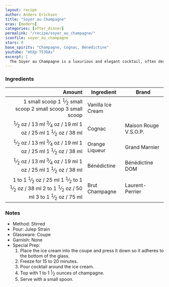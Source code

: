```yaml
---
layout: recipe
author: Anders Erickson
title: "Soyer au Champagne"
eras: [modern]
categories: [after_dinner]
permalink: "/recipe/soyer_au_champagne/"
iconfile: soyer_au_champagne
stars: 0
base_spirits: "Champagne, Cognac, Bénédictine"
youtube: "mhXp-T53DAs"
excerpt: |
  The Soyer au Champagne is a luxurious and elegant cocktail, often described as an adult version of an ice cream float. It's a delightful blend of cognac, orange curaçao, maraschino liqueur, Champagne, and vanilla ice cream.
---
```


### Ingredients

|        Amount | Ingredient        | Brand                 |
| ------------: | ----------------- | --------------------- |
| <span class="onex active">1 small scoop </span> <span class="onehalfx">1 <sup>1</sup>&frasl;<sub>2</sub> small scoop </span> <span class="twox">2 small scoop </span> <span class="threex">3 small scoop </span>| Vanilla Ice Cream |
|        <span class="onex active"> <sup>1</sup>&frasl;<sub>2</sub> oz  / 13 ml</span> <span class="onehalfx"> <sup>3</sup>&frasl;<sub>4</sub> oz  / 19 ml</span> <span class="twox">1 oz  / 25 ml</span> <span class="threex">1 <sup>1</sup>&frasl;<sub>2</sub> oz  / 38 ml</span>| Cognac            | Maison Rouge V.S.O.P. |
|        <span class="onex active"> <sup>1</sup>&frasl;<sub>2</sub> oz  / 13 ml</span> <span class="onehalfx"> <sup>3</sup>&frasl;<sub>4</sub> oz  / 19 ml</span> <span class="twox">1 oz  / 25 ml</span> <span class="threex">1 <sup>1</sup>&frasl;<sub>2</sub> oz  / 38 ml</span>| Orange Liqueur    | Grand Marnier         |
|        <span class="onex active"> <sup>1</sup>&frasl;<sub>2</sub> oz  / 13 ml</span> <span class="onehalfx"> <sup>3</sup>&frasl;<sub>4</sub> oz  / 19 ml</span> <span class="twox">1 oz  / 25 ml</span> <span class="threex">1 <sup>1</sup>&frasl;<sub>2</sub> oz  / 38 ml</span>| Bénédictine       | Bénédictine DOM       |
|   <span class="onex active">1 to 1 <sup>1</sup>&frasl;<sub>2</sub> oz  / 25 ml</span> <span class="onehalfx">1 <sup>1</sup>&frasl;<sub>2</sub> to 1 <sup>1</sup>&frasl;<sub>2</sub> oz  / 38 ml</span> <span class="twox">2 to 1 <sup>1</sup>&frasl;<sub>2</sub> oz  / 50 ml</span> <span class="threex">3 to 1 <sup>1</sup>&frasl;<sub>2</sub> oz  / 75 ml</span>| Brut Champagne    | Laurent-Perrier       |

### Notes

- Method: Stirred
- Pour: Julep Strain
- Glassware: Coupe
- Garnish: None
- Special Prep: 
    1. Place the ice cream into the coupe and press it down so it adheres to the bottom of the glass. 
    1. Freeze for 15 to 20 minutes. 
    1. Pour cocktail around the ice cream. 
    1. Top with 1 to 1 <sup>1</sup>&frasl;<sub>2</sub> ounces of champagne. 
    1. Serve with a small spoon.

    
<script type="application/ld+json">
{
  "@context": "https://schema.org",
  "@type": "Recipe",
  "author": {
    "@type": "Person",
    "name": "{{ page.author }}"
    },
  "image": "{%- for page in page.categories limit: 1 %}{% assign cat = site.data.categories | where: "slug", page | first %}{{ site.url }}{{ site.baseurl}}/assets/images/category_{{cat.slug}}.svg{% endfor -%}",
  "description": "{{ page.excerpt | strip_html | replace: '"', "'" }}",
  "recipeIngredient": [
  "1 small scoop Vanilla Ice Cream",
  " 0.5 oz Cognac ",
  " 0.5 oz Orange Liqueur ",
  " 0.5 oz Bénédictine",
  "1 to 1.5 oz Brut Champagne "
    ],
  "name": "{{ page.title }}",
  "recipeInstructions": [
    {
      "@type": "HowToStep",
      "text": "- Method: Stirred"
    },
    {
      "@type": "HowToStep",
      "text": "- Pour: Julep Strain"
    },
    {
      "@type": "HowToStep",
      "text": "- Glassware: Coupe"
    },
    {
      "@type": "HowToStep",
      "text": "- Garnish: None"
    },
    {
      "@type": "HowToStep",
      "text": "- Special Prep: "
    },
    {
      "@type": "HowToStep",
      "text": "    1. Place the ice cream into the coupe and press it down so it adheres to the bottom of the glass. "
    },
    {
      "@type": "HowToStep",
      "text": "    1. Freeze for 15 to 20 minutes. "
    },
    {
      "@type": "HowToStep",
      "text": "    1. Pour cocktail around the ice cream. "
    },
    {
      "@type": "HowToStep",
      "text": "    1. Top with 1 to 1.5 ounces of champagne. "
    },
    {
      "@type": "HowToStep",
      "text": "    1. Serve with a small spoon."
    }
    ],
  "recipeYield": "1 cocktail",
  "recipeCategory": "cocktail",
  {% if page.stars and site.data.ratings[page.iconfile].ratings -%}"aggregateRating": 
   "@type": "AggregateRating",
   "ratingValue": "{%- include stars_metadata.html %},
   "bestRating": "5",
   "reviewCount": "2"}{%- endif %}
  "recipeCuisine": "global",
  "prepTime": "PT20M",
  "cookTime": "PT15S",
  "keywords": "{{ page.title }}, cocktail, {{ page.eras }}, {%- include category_metadata.html -%}, {%- include spirits_metadata.html -%}"
}
</script>

    